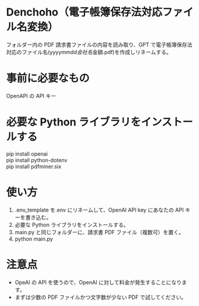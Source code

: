 # Denchoho（電子帳簿保存法対応ファイル名変換）

フォルダー内の PDF 請求書ファイルの内容を読み取り、GPT で電子帳簿保存法対応のファイル名(yyyymmdd*会社名*金額.pdf)を作成しリネームする。

# 事前に必要なもの

OpenAPI の API キー

# 必要な Python ライブラリをインストールする

pip install openai  
pip install python-dotenv  
pip install pdfminer.six

# 使い方

1. .env_template を.env にリネームして、OpenAI API key にあなたの API キーを書き込む。
2. 必要な Python ライブラリをインストールする。
3. main.py と同じフォルダーに、請求書 PDF ファイル（複数可）を置く。
4. python main.py

# 注意点

- OpeAI の API を使うので、OpenAI に対して料金が発生することになります。
- まずは少数の PDF ファイルかつ文字数が少ない PDF で試してください。
